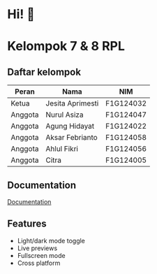 
# Hi! 👋


# Kelompok 7 & 8 RPL

## Daftar kelompok

| Peran   | Nama            | NIM        |
|---------|-----------------|------------|
| Ketua   | Jesita Aprimesti| F1G124032 |
| Anggota | Nurul Asiza     | F1G124047  |
| Anggota | Agung Hidayat   | F1G124022  |
| Anggota | Aksar Febrianto | F1G124058  |
| Anggota | Ahlul Fikri     | F1G124056  |
| Anggota | Citra           | F1G124005  |


## Documentation

[Documentation](https://github.com/zikrifikri21/kelompok8-ilkom24)


## Features

- Light/dark mode toggle
- Live previews
- Fullscreen mode
- Cross platform

